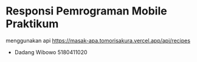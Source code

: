 # Responsi Pemrograman Mobile Praktikum 
menggunakan api https://masak-apa.tomorisakura.vercel.app/api/recipes



- Dadang Wibowo 5180411020
